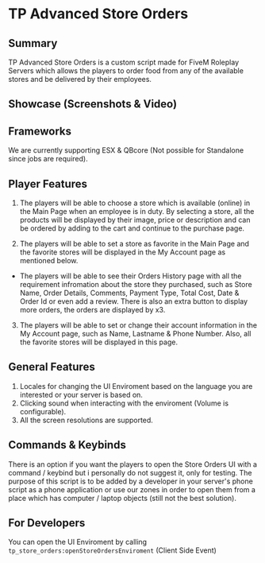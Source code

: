 # TP Advanced Store Orders

## Summary
TP Advanced Store Orders is a custom script made for FiveM Roleplay Servers which allows the players to order food from any of the available stores and be delivered by their employees.

## Showcase (Screenshots & Video)

## Frameworks

We are currently supporting ESX & QBcore (Not possible for Standalone since jobs are required).
## Player Features

1) The players will be able to choose a store which is available (online) in the Main Page when an employee is in duty. By selecting a store, all the products will be displayed by their image, price or description and can be ordered by adding to the cart and continue to the purchase page. 

2) The players will be able to set a store as favorite in the Main Page and the favorite stores will be displayed in the My Account page as mentioned below.

- The players will be able to see their Orders History page with all the requirement infromation about the store they purchased, such as Store Name, Order Details, Comments, Payment Type, Total Cost, Date & Order Id or even add a review. There is also an extra button to display more orders, the orders are displayed by x3.

3) The players will be able to set or change their account information in the My Account page, such as Name, Lastname & Phone Number. Also, all the favorite stores will be displayed in this page.

## General Features

1) Locales for changing the UI Enviroment based on the language you are interested or your server is based on.
2) Clicking sound when interacting with the enviroment (Volume is configurable).
3) All the screen resolutions are supported.

## Commands & Keybinds

There is an option if you want the players to open the Store Orders UI with a command / keybind but i personally do not suggest it, only for testing. The purpose of this script is to be added by a developer in your server's phone script as a phone application or use our zones in order to open them from a place which has computer / laptop objects (still not the best solution).

## For Developers

You can open the UI Enviroment by calling `tp_store_orders:openStoreOrdersEnviroment` (Client Side Event)
